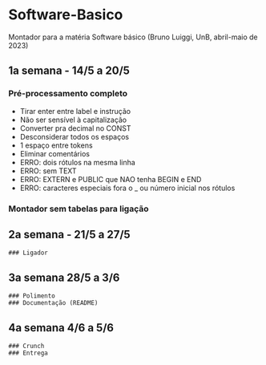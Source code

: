 # Software-Basico
Montador para a matéria Software básico (Bruno Luiggi, UnB, abril-maio de 2023)


## 1a semana - 14/5 a 20/5
### Pré-processamento completo
+ Tirar enter entre label e instrução
+ Não ser sensível à capitalização
+ Converter pra decimal no CONST
+ Desconsiderar todos os espaços
+ 1 espaço entre tokens
+ Eliminar comentários
+ ERRO: dois rótulos na mesma linha
+ ERRO: sem TEXT
+ ERRO: EXTERN e PUBLIC que NAO tenha BEGIN e END
+ ERRO: caracteres especiais fora o _  ou número inicial nos rótulos

### Montador sem tabelas para ligação

## 2a semana - 21/5 a 27/5
	### Ligador

## 3a semana 28/5 a 3/6
	### Polimento
	### Documentação (README)

## 4a semana 4/6 a 5/6
	### Crunch
	### Entrega
	
